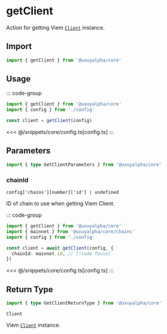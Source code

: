 # getClient

Action for getting Viem [`Client`](https://viem.sh/docs/clients/custom.html) instance.

## Import

```ts
import { getClient } from '@uxuyalpha/core'
```

## Usage

::: code-group
```ts [index.ts]
import { getClient } from '@uxuyalpha/core'
import { config } from './config'

const client = getClient(config)
```
<<< @/snippets/core/config.ts[config.ts]
:::

## Parameters

```ts
import { type GetClientParameters } from '@uxuyalpha/core'
```

### chainId

`config['chains'][number]['id'] | undefined`

ID of chain to use when getting Viem Client.

::: code-group
```ts [index.ts]
import { getClient } from '@uxuyalpha/core'
import { mainnet } from '@uxuyalpha/core/chains'
import { config } from './config'

const client = await getClient(config, {
  chainId: mainnet.id, // [!code focus]
})
```
<<< @/snippets/core/config.ts[config.ts]
:::

## Return Type

```ts
import { type GetClientReturnType } from '@uxuyalpha/core'
```

`Client`

Viem [`Client`](https://viem.sh/docs/clients/custom.html) instance.
